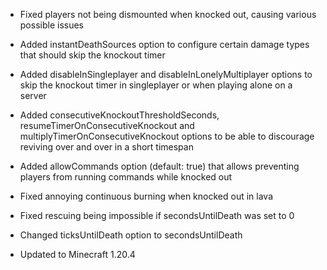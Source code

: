 - Fixed players not being dismounted when knocked out, causing various possible issues 

- Added instantDeathSources option to configure certain damage types that should skip the knockout timer
- Added disableInSingleplayer and disableInLonelyMultiplayer options to skip the knockout timer in singleplayer or when playing alone on a server
- Added consecutiveKnockoutThresholdSeconds, resumeTimerOnConsecutiveKnockout and multiplyTimerOnConsecutiveKnockout options to be able to discourage reviving over and over in a short timespan
- Added allowCommands option (default: true) that allows preventing players from running commands while knocked out
- Fixed annoying continuous burning when knocked out in lava
- Fixed rescuing being impossible if secondsUntilDeath was set to 0
- Changed ticksUntilDeath option to secondsUntilDeath
- Updated to Minecraft 1.20.4